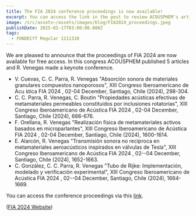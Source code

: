 ```yaml
---
title: The FIA 2024 conference proceedings is now available!
excerpt: You can access the link in the post to review ACOUSPHEM's articles.
image: /src/assets~/assets/images/blog/FIA2024_proceedings.jpeg
publishDate: 2025-02-17T03:00:00.000Z
tags:
  - FONDECYT Regular 1211310
---
```


We are pleased to announce that the proceedings of FIA 2024 are now available for free access. In this congress ACOUSPHEM published 5 articles and R. Venegas made a keynote conference.

* V. Cuevas, C. C. Parra, R. Venegas "Absorción sonora de materiales granulares compuestos nanoporosos", XIII Congreso Iberoamericano de Acu ́stica FIA 2024 , 02-04 December, Santiago, Chile (2024), 298-304.
* C. C. Parra, R. Venegas, C. Boutin "Propiedades acústicas efectivas de metamateriales permeables constituidos por inclusiones rotatorias", XIII Congreso Iberoamericano de Acústica FIA 2024 , 02-04 December, Santiago, Chile (2024), 666-676.
* F. Orellana, R. Venegas "Realización física de metamateriales activos basados en microparlantes", XIII Congreso Iberoamericano de Acústica FIA 2024 , 02-04 December, Santiago, Chile (2024), 1600-1614.
* E. Alarcón, R. Venegas "Transmisión sonora no recíproca en metamateriales aeroacústicos inspirados en válvulas de Tesla", XIII Congreso Iberoamericano de Acústica FIA 2024 , 02--04 December, Santiago, Chile (2024), 1652-1663.
* C. González, C. C. Parra, R. Venegas "Tubo de Rijke: Implementación, modelado y verificación experimental", XIII Congreso Iberoamericano de Acústica FIA 2024 , 02--04 December, Santiago, Chile (2024), 1664-1669.

You can access the conference proceedings via this [link](https://drive.google.com/uc?export=download\&id=1rYffn7g3hIH43usb3_JDGFWLp9wXewHI).

([FIA 2024 Website](https://www.fia2024.cl/))

